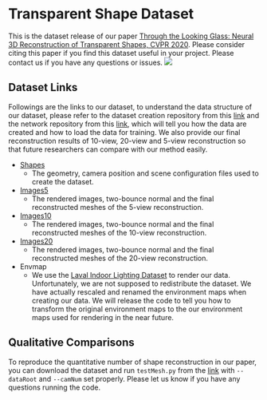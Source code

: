 # Transparent Shape Dataset
This is the dataset release of our paper [Through the Looking Glass: Neural 3D Reconstruction of Transparent Shapes, CVPR 2020](https://arxiv.org/abs/2004.10904). Please consider citing this paper if you find this dataset useful in your project. Please contact us if you have any questions or issues. 
![](http://cseweb.ucsd.edu/~viscomp/projects/CVPR20Transparent/github/TransShape.gif)

## Dataset Links
Followings are the links to our dataset, to understand the data structure of our dataset, please refer to the dataset creation repository from this [link](https://github.com/lzqsd/TransparentShapeDatasetCreation) and the network repository from this [link](https://github.com/lzqsd/TransparentShapeReconstruction), which will tell you how the data are created and how to load the data for training. We also provide our final reconstruction results of 10-view, 20-view and 5-view reconstruction so that future researchers can compare with our method easily. 
* [Shapes](http://cseweb.ucsd.edu/~viscomp/projects/CVPR20Transparent/dataset/Shapes.zip)
  * The geometry, camera position and scene configuration files used to create the dataset. 
* [Images5](http://cseweb.ucsd.edu/~viscomp/projects/CVPR20Transparent/dataset/Images5.zip)
  * The rendered images, two-bounce normal and the final reconstructed meshes of the 5-view reconstruction. 
* [Images10](http://cseweb.ucsd.edu/~viscomp/projects/CVPR20Transparent/dataset/Images10.zip)
  * The rendered images, two-bounce normal and the final reconstructed meshes of the 10-view reconstruction. 
* [Images20](http://cseweb.ucsd.edu/~viscomp/projects/CVPR20Transparent/dataset/Images20.zip)
  * The rendered images, two-bounce normal and the final reconstructed meshes of the 20-view reconstruction. 
* Envmap
  * We use the [Laval Indoor Lighting Dataset](http://indoor.hdrdb.com/) to render our data. Unfortunately, we are not supposed to redistribute the dataset. We have actually rescaled and renamed the environment maps when creating our data. We will release the code to tell you how to transform the original environment maps to the our environment maps used for rendering in the near future. 

## Qualitative Comparisons
To reproduce the quantitative number of shape reconstruction in our paper, you can download the dataset and run `testMesh.py` from the [link](https://github.com/lzqsd/TransparentShapeReconstruction) with `--dataRoot` and `--camNum` set properly. Please let us know if you have any questions running the code. 
